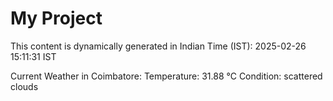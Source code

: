 # My Project

This content is dynamically generated in Indian Time (IST): 2025-02-26 15:11:31 IST


Current Weather in Coimbatore:
Temperature: 31.88 °C
Condition: scattered clouds
